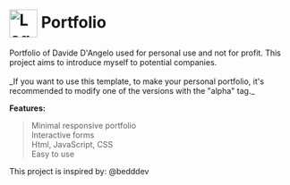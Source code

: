 <h1>
  <img src="https://t4.ftcdn.net/jpg/00/92/08/97/360_F_92089706_dDBY6Xgdn0lKViM8Mp0T35Jm9birtIKN.jpg" alt="Logo" style="width: 50px; height: 50px; vertical-align: middle;"> 
  Portfolio
</h1>
Portfolio of Davide D'Angelo used for personal use and not for profit. This project aims to introduce myself to potential companies.<br><br>
_If you want to use this template, to make your personal portfolio, it's recommended to modify one of the versions with the "alpha" tag._

**Features:**
> Minimal responsive portfolio<br>
> Interactive forms<br>
> Html, JavaScript, CSS<br>
> Easy to use

This project is inspired by: @bedddev
